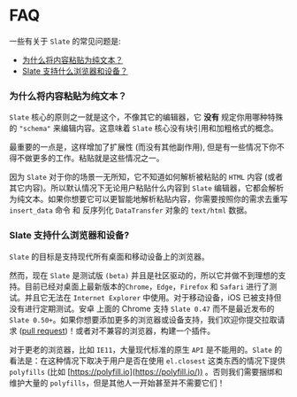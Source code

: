 # FAQ

一些有关于 `Slate` 的常见问题是:

- [为什么将内容粘贴为纯文本？](#为什么将内容粘贴为纯文本)
- [Slate 支持什么浏览器和设备？](#slate-支持什么浏览器和设备)

### 为什么将内容粘贴为纯文本？

`Slate` 核心的原则之一就是这个，不像其它的编辑器，它 **没有** 规定你用哪种特殊的 `"schema"` 来编辑内容。这意味着 `Slate` 核心没有块引用和加粗格式的概念。

最重要的一点是，这样增加了扩展性 (而没有其他副作用), 但是有一些情况下你不得不做更多的工作。粘贴就是这些情况之一。

因为 `Slate` 对于你的场景一无所知，它不知道如何解析被粘贴的 `HTML` 内容 (或者其它内容)。所以默认情况下无论用户粘贴什么内容到 `Slate` 编辑器，它都会解析为纯文本。如果你想要它可以更智能地解析粘贴内容，你需要按照你的需求去重写 `insert_data` 命令 和 反序列化 `DataTransfer` 对象的 `text/html` 数据。

### Slate 支持什么浏览器和设备?

`Slate` 的目标是支持现代所有桌面和移动设备上的浏览器。

然而，现在 `Slate` 是测试版 `(beta)` 并且是社区驱动的，所以它并做不到理想的支持。目前已经对桌面上最新版本的`Chrome`，`Edge`，`Firefox` 和 `Safari` 进行了测试。并且它无法在 `Internet Explorer` 中使用。对于移动设备，iOS 已被支持但没有进行定期测试。安卓 上面的 Chrome 支持 `Slate 0.47` 而不是最近发布的 `Slate 0.50+`。如果你想要添加更多的浏览器或设备支持，我们欢迎你提交拉取请求 ([pull request](https://github.com/ianstormtaylor/slate/pulls))！或者对不兼容的浏览器，构建一个插件。

对于更老的浏览器，比如 `IE11`，大量现代标准的原生 `API` 是不能用的。`Slate` 的看法是：在这种情况下取决于用户是否在使用 `el.closest` 这类东西的情况下提供 `polyfills` (比如 [https://polyfill.io](https://polyfill.io/)) 。否则我们需要捆绑和维护大量的 `polyfills`，但是其他人一开始甚至并不需要它们！